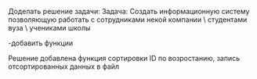 Доделать решение задачи: Задача: Создать информационную систему позволяющую работать с сотрудниками некой компании \ студентами вуза \ учениками школы

-добавить функции

Решение
добавлена функция сортировки ID по возростанию, запись отсортированных данных в файл